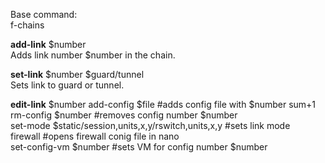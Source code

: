 Base command:  
f-chains  


**add-link** $number  
Adds link number $number in the chain.  

**set-link** $number $guard/tunnel  
Sets link to guard or tunnel.  

**edit-link** $number 
    add-config  $file                                    #adds config file with $number sum+1  
    rm-config $number                                    #removes config number $number  
    set-mode $static/session,units,x,y/rswitch,units,x,y     #sets link mode  
    firewall                                             #opens firewall conig file in nano  
    set-config-vm $number                                #sets VM for config number $number  
    
    


    








